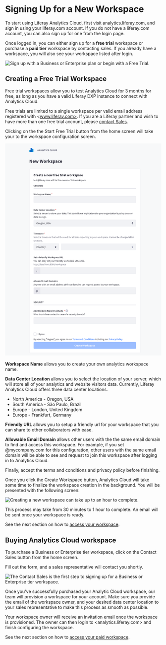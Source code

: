 # Signing Up for a New Workspace

To start using Liferay Analytics Cloud, first visit analytics.liferay.com, and sign in using your liferay.com account. If you do not have a liferay.com account, you can also sign up for one from the login page.

Once logged in, you can either sign up for a **free trial** workspace or purchase a **paid tier** workspace by contacting sales. If you already have a workspace, you will also see your workspace listed after login.

![Sign up with a Business or Enterprise plan or begin with a Free Trial.](signing-up-for-a-new-workspace/images/01.png)

## Creating a Free Trial Workspace

Free trial workspaces allow you to test Analytics Cloud for 3 months for free, as long as you have a valid Liferay DXP instance to connect with Analytics Cloud.

Free trials are limited to a single workspace per valid email address registered with <www.liferay.com>. If you are a Liferay partner and wish to have more than one free trial account, please [contact Sales](mailto:sales@liferay.com).

Clicking on the the Start Free Trial button from the home screen will take your to the workspace configuration screen.

![The workspace configuration screen gets you started.](signing-up-for-a-new-workspace/images/02.png)

**Workspace Name** allows you to create your own analytics workspace name.

**Data Center Location** allows you to select the location of your server, which will store all of your analytics and website visitors data. Currently, Liferay Analytics Cloud offers three data center locations.

* North America - Oregon, USA
* South America - São Paulo, Brazil
* Europe - London, United Kingdom
* Europe - Frankfurt, Germany

**Friendly URL** allows you to setup a friendly url for your workspace that you can share to other collaborators with ease.

**Allowable Email Domain** allows other users with the the same email domain to find and access this workspace. For example, if you set @mycompany.com for this configuration, other users with the same email domain will be able to see and request to join this workspace after logging in to Analytics Cloud.

Finally, accept the terms and conditions and privacy policy before finishing.

Once you click the Create Workspace button, Analytics Cloud will take some time to finalize the workspace creation in the background. You will be presented with the following screen:

![Creating a new workspace can take up to an hour to complete.](signing-up-for-a-new-workspace/images/03.png)

This process may take from 30 minutes to 1 hour to complete. An email will be sent once your workspace is ready.

See the next section on how to [access your workspace](./accessing-your-workspace.md).

## Buying Analytics Cloud workspace

To purchase a Business or Enterprise tier workspace, click on the Contact Sales button from the home screen.

Fill out the form, and a sales representative will contact you shortly.

![The Contact Sales is the first step to signing up for a Business or Enterprise tier workspace.](signing-up-for-a-new-workspace/images/04.png)

Once you've successfully purchased your Analytic Cloud workspace, our team will provision a workspace for your account. Make sure you provide the email of the workspace owner, and your desired data center location to your sales representative to make this process as smooth as possible.

Your workspace owner will receive an invitation email once the workspace is provisioned. The owner can then login to <analytics.liferay.com> and finish configuring the workspace.

See the next section on how to [access your paid workspace](./accessing-your-workspace.md).
